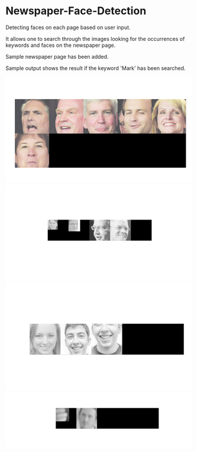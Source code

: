 # Newspaper-Face-Detection
Detecting faces on each page based on user input. 

It allows one to search through the images looking for the occurrences of keywords and faces on the newspaper page.

Sample newspaper page has been added.

Sample output shows the result if the keyword 'Mark' has been searched.

![](Sample%20Outputs/output1.png)
![](Sample%20Outputs/output2.png)
![](Sample%20Outputs/output3.png)
![](Sample%20Outputs/output4.png)
